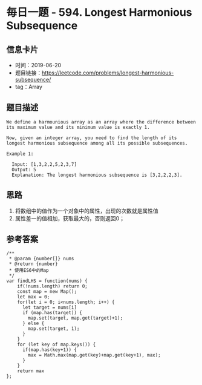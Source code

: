 # 毎日一题 -  594. Longest Harmonious Subsequence

## 信息卡片
* 时间：2019-06-20
* 题目链接：https://leetcode.com/problems/longest-harmonious-subsequence/
* tag：Array  

## 题目描述
```
We define a harmounious array as an array where the difference between its maximum value and its minimum value is exactly 1.

Now, given an integer array, you need to find the length of its longest harmonious subsequence among all its possible subsequences.

Example 1:

  Input: [1,3,2,2,5,2,3,7]
  Output: 5
  Explanation: The longest harmonious subsequence is [3,2,2,2,3].
```

## 思路
1. 将数组中的值作为一个对象中的属性，出现的次数就是属性值
2. 属性差一的值相加，获取最大的，否则返回0；

## 参考答案
```
/**
 * @param {number[]} nums
 * @return {number}
 * 使用ES6中的Map
 */
var findLHS = function(nums) {
    if(!nums.length) return 0;
    const map = new Map();
    let max = 0;
    for(let i = 0; i<nums.length; i++) {
      let target = nums[i]
      if (map.has(target)) {
        map.set(target, map.get(target)+1);
      } else {
        map.set(target, 1);
      }
    }
    for (let key of map.keys()) {
      if(map.has(key+1)) {
        max = Math.max(map.get(key)+map.get(key+1), max);
      }
    }
    return max
};
```
